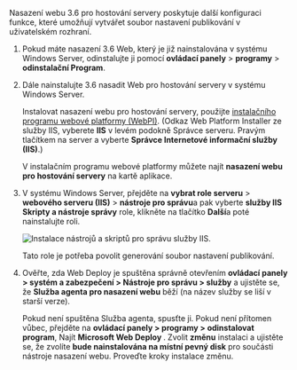 Nasazení webu 3.6 pro hostování servery poskytuje další konfiguraci funkce, které umožňují vytvářet soubor nastavení publikování v uživatelském rozhraní.

1. Pokud máte nasazení 3.6 Web, který je již nainstalována v systému Windows Server, odinstalujte ji pomocí **ovládací panely** > **programy** > **odinstalační Program**.

2. Dále nainstalujte 3.6 nasadit Web pro hostování servery v systému Windows Server.

    Instalovat nasazení webu pro hostování servery, použijte [instalačního programu webové platformy (WebPI)](https://www.microsoft.com/web/downloads/platform.aspx). (Odkaz Web Platform Installer ze služby IIS, vyberete **IIS** v levém podokně Správce serveru. Pravým tlačítkem na server a vyberte **Správce Internetové informační služby (IIS)**.)

    V instalačním programu webové platformy můžete najít **nasazení webu pro hostování servery** na kartě aplikace.

3. V systému Windows Server, přejděte na **vybrat role serveru** > **webového serveru (IIS)** > **nástroje pro správu**a pak vyberte **služby IIS Skripty a nástroje správy** role, klikněte na tlačítko **Další**a poté nainstalujte roli.

    ![Instalace nástrojů a skriptů pro správu služby IIS.](../../deployment/media/tutorial-iis-management-scripts-and-tools.png)

    Tato role je potřeba povolit generování soubor nastavení publikování.

4. Ověřte, zda Web Deploy je spuštěna správně otevřením **ovládací panely > systém a zabezpečení > Nástroje pro správu > služby** a ujistěte se, že **Služba agenta pro nasazení webu** běží (na název služby se liší v starší verze).

    Pokud není spuštěna Služba agenta, spusťte ji. Pokud není přítomen vůbec, přejděte na **ovládací panely > programy > odinstalovat program**, Najít **Microsoft Web Deploy <version>** . Zvolit **změnu** instalaci a ujistěte se, že zvolíte **bude nainstalována na místní pevný disk** pro součásti nástroje nasazení webu. Proveďte kroky instalace změnu.